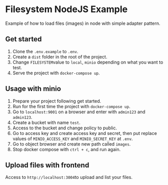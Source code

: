 # Filesystem NodeJS Example

Example of how to load files (images) in node with simple adapter pattern.

## Get started

1. Clone the `.env.example` to `.env`.
2. Create a `dist` folder in the root of the project.
3. Change `FILESYSTEM`value to `local`, `minio` depending on what you want to test.
4. Serve the project with `docker-compose up`.

## Usage with minio

1. Prepare your project following get started.
2. Run for the first time the project with `docker-compose up`.
3. Go to `localhost:9001` on a browser and enter with `admin123` and `admin123`.
4. Create a bucket with name `test`.
5. Access to the bucket and change policy to public.
6. Go to access key and create access key and secret, then put replace values of `MINIO_ACCESS_KEY` and `MINIO_SECRET_KEY` at `.env`.
7. Go to object browser and create new path called `images`.
8. Stop docker compose with `ctrl + c`, and run again.

## Upload files with frontend

Access to `http://localhost:3004`to upload and list your files.
